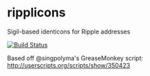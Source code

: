 ripplicons
==========

Sigil-based identicons for Ripple addresses

[![Build Status](https://drone.io/github.com/lukecyca/ripplicons/status.png)](https://drone.io/github.com/lukecyca/ripplicons/latest)

Based off @singpolyma's GreaseMonkey script: http://userscripts.org/scripts/show/350423
